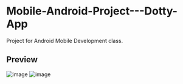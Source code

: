 # Mobile-Android-Project---Dotty-App
Project for Android Mobile Development class.

## Preview
![image](https://user-images.githubusercontent.com/64164615/154596712-a1bfe48a-5969-49e5-9422-a83b9da96349.png)
![image](https://user-images.githubusercontent.com/64164615/154596727-1216a69f-ba55-420e-a13c-eae239bcb7bc.png)
